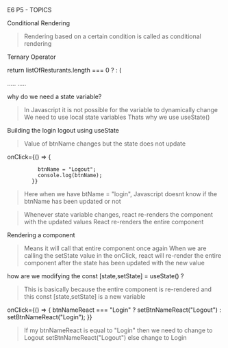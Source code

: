 E6 P5 - TOPICS

Conditional Rendering

> Rendering based on a certain condition is called as conditional rendering

Ternary Operator

return listOfResturants.length === 0 ? <Shimmer /> : (

<div className="body">
<div className="search">
.....
.....
</div>
</div>

why do we need a state variable?

> In Javascript it is not possible for the variable to dynamically change
> We need to use local state variables
> Thats why we use useState()

Building the login logout using useState

> Value of btnName changes but the state does not update

onClick={() => {

              btnName = "Logout";
              console.log(btnName);
            }}

> Here when we have btName = "login", Javascript doesnt know if the btnName has been updated or not

> Whenever state variable changes, react re-renders the component with the updated values
> React re-renders the entire component

Rendering a component

> Means it will call that entire component once again
> When we are calling the setState value in the onClick, react will re-render the entire component after the state has been
> updated with the new value

how are we modifying the const [state,setState] = useState() ?

> This is basically because the entire component is re-rendered and this const [state,setState] is a new variable

onClick={() => {
btnNameReact === "Login"
? setBtnNameReact("Logout")
: setBtnNameReact("Login");
}}

> If my btnNameReact is equal to "Login" then we need to change to Logout setBtnNameReact("Logout") else change to Login
